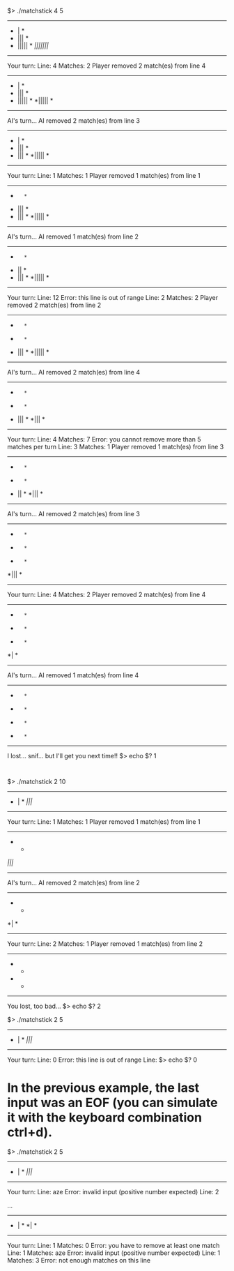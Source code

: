 $> ./matchstick 4 5
*********
*   |   *
*  |||  *
* ||||| *
*|||||||*
*********
 
Your turn:
Line: 4
Matches: 2
Player removed 2 match(es) from line 4
*********
*   |   *
*  |||  *
* ||||| *
*|||||  *
*********
 
AI's turn...
AI removed 2 match(es) from line 3
*********
*   |   *
*  |||  *
* |||   *
*|||||  *
*********
 
Your turn:
Line: 1
Matches: 1
Player removed 1 match(es) from line 1
*********
*       *
*  |||  *
* |||   *
*|||||  *
*********
 
AI's turn...
AI removed 1 match(es) from line 2
*********
*       *
*  ||   *
* |||   *
*|||||  *
*********
 
Your turn:
Line: 12
Error: this line is out of range
Line: 2
Matches: 2
Player removed 2 match(es) from line 2
*********
*       *
*       *
* |||   *
*|||||  *
*********
 
AI's turn...
AI removed 2 match(es) from line 4
*********
*       *
*       *
* |||   *
*|||    *
*********
 
Your turn:
Line: 4
Matches: 7
Error: you cannot remove more than 5 matches per turn
Line: 3
Matches: 1
Player removed 1 match(es) from line 3
*********
*       *
*       *
* ||    *
*|||    *
*********
 
AI's turn...
AI removed 2 match(es) from line 3
*********
*       *
*       *
*       *
*|||    *
*********
 
Your turn:
Line: 4
Matches: 2
Player removed 2 match(es) from line 4
*********
*       *
*       *
*       *
*|      *
*********
 
AI's turn...
AI removed 1 match(es) from line 4
*********
*       *
*       *
*       *
*       *
*********
I lost... snif... but I'll get you next time!!
$> echo $?
1
~~~~~
 
~~~~~
$> ./matchstick 2 10
*****
* | *
*|||*
*****
 
Your turn:
Line: 1
Matches: 1
Player removed 1 match(es) from line 1
*****
*   *
*|||*
*****
 
AI's turn...
AI removed 2 match(es) from line 2
*****
*   *
*|  *
*****
 
Your turn:
Line: 2
Matches: 1
Player removed 1 match(es) from line 2
*****
*   *
*   *
*****
You lost, too bad...
$> echo $?
2
 
 
$> ./matchstick 2 5
*****
* | *
*|||*
*****
 
Your turn:
Line: 0
Error: this line is out of range
Line: $> echo $?
0
# In the previous example, the last input was an EOF (you can simulate it with the keyboard combination ctrl+d).
 
 
$> ./matchstick 2 5
*****
* | *
*|||*
*****
 
Your turn:
Line: aze
Error: invalid input (positive number expected)
Line: 2
 
...
 
*****
* | *
*|  *
*****
 
Your turn:
Line: 1
Matches: 0
Error: you have to remove at least one match
Line: 1
Matches: aze
Error: invalid input (positive number expected)
Line: 1
Matches: 3
Error: not enough matches on this line